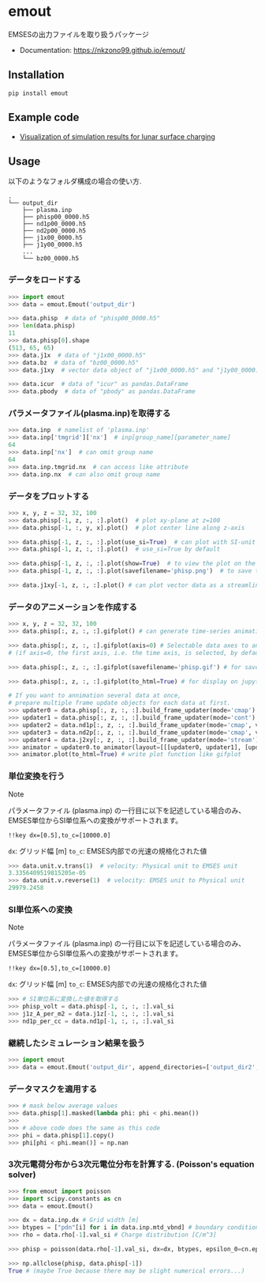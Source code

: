 # emout
EMSESの出力ファイルを取り扱うパッケージ

* Documentation: https://nkzono99.github.io/emout/

## Installation
```
pip install emout
```

## Example code

-  [Visualization of simulation results for lunar surface charging](https://nbviewer.org/github/Nkzono99/examples/blob/main/examples/emout/example.ipynb)

## Usage
以下のようなフォルダ構成の場合の使い方.
```
.
└── output_dir
    ├── plasma.inp
    ├── phisp00_0000.h5
    ├── nd1p00_0000.h5
    ├── nd2p00_0000.h5
    ├── j1x00_0000.h5
    ├── j1y00_0000.h5
    ...
    └── bz00_0000.h5
```

### データをロードする
``` python
>>> import emout
>>> data = emout.Emout('output_dir')

>>> data.phisp  # data of "phisp00_0000.h5"
>>> len(data.phisp)
11
>>> data.phisp[0].shape
(513, 65, 65)
>>> data.j1x  # data of "j1x00_0000.h5"
>>> data.bz  # data of "bz00_0000.h5"
>>> data.j1xy  # vector data object of "j1x00_0000.h5" and "j1y00_0000.h5"

>>> data.icur  # data of "icur" as pandas.DataFrame
>>> data.pbody  # data of "pbody" as pandas.DataFrame
```

### パラメータファイル(plasma.inp)を取得する
```python
>>> data.inp  # namelist of 'plasma.inp'
>>> data.inp['tmgrid']['nx']  # inp[group_name][parameter_name]
64
>>> data.inp['nx']  # can omit group name
64
>>> data.inp.tmgrid.nx  # can access like attribute
>>> data.inp.nx  # can also omit group name
```

### データをプロットする
```python
>>> x, y, z = 32, 32, 100
>>> data.phisp[-1, z, :, :].plot()  # plot xy-plane at z=100
>>> data.phisp[-1, :, y, x].plot()  # plot center line along z-axis

>>> data.phisp[-1, z, :, :].plot(use_si=True)  # can plot with SI-unit (such as x[m], y[m], phisp[V])
>>> data.phisp[-1, z, :, :].plot()  # use_si=True by default

>>> data.phisp[-1, z, :, :].plot(show=True)  # to view the plot on the fly (same as matplotlib.pyplot.show())
>>> data.phisp[-1, z, :, :].plot(savefilename='phisp.png')  # to save to the file

>>> data.j1xy[-1, z, :, :].plot() # can plot vector data as a streamline
```

### データのアニメーションを作成する
```python
>>> x, y, z = 32, 32, 100
>>> data.phisp[:, z, :, :].gifplot() # can generate time-series animation

>>> data.phisp[:, z, :, :].gifplot(axis=0) # Selectable data axes to animate
# (if axis=0, the first axis, i.e. the time axis, is selected, by default axis=0)

>>> data.phisp[:, z, :, :].gifplot(savefilename='phisp.gif') # for save on a file

>>> data.phisp[:, z, :, :].gifplot(to_html=True) # for display on jupyter

# If you want to annimation several data at once,
# prepare multiple frame update objects for each data at first.
>>> updater0 = data.phisp[:, z, :, :].build_frame_updater(mode='cmap')
>>> updater1 = data.phisp[:, z, :, :].build_frame_updater(mode='cont')
>>> updater2 = data.nd1p[:, z, :, :].build_frame_updater(mode='cmap', vmin=1e-3, vmax=20, norm='log')
>>> updater3 = data.nd2p[:, z, :, :].build_frame_updater(mode='cmap', vmin=1e-3, vmax=20, norm='log')
>>> updater4 = data.j2xy[:, z, :, :].build_frame_updater(mode='stream')
>>> animator = updater0.to_animator(layout=[[[updater0, updater1], [updater2], [updater3, updater4]]]) # create animator object from frame object (phisp: cmap+cont, nd1p: cmap, nd2p: cmap+current-stream)
>>> animator.plot(to_html=True) # write plot function like gifplot 
```

### 単位変換を行う
> [!NOTE]
> パラメータファイル (plasma.inp) の一行目に以下を記述している場合のみ、EMSES単位からSI単位系への変換がサポートされます。
> 
> ```
> !!key dx=[0.5],to_c=[10000.0]
> ```
> 
> ```dx```: グリッド幅 [m]
> ```to_c```: EMSES内部での光速の規格化された値

``` python
>>> data.unit.v.trans(1)  # velocity: Physical unit to EMSES unit
3.3356409519815205e-05
>>> data.unit.v.reverse(1)  # velocity: EMSES unit to Physical unit
29979.2458
```

### SI単位系への変換
> [!NOTE]
> パラメータファイル (plasma.inp) の一行目に以下を記述している場合のみ、EMSES単位からSI単位系への変換がサポートされます。
> 
> ```
> !!key dx=[0.5],to_c=[10000.0]
> ```
> 
> ```dx```: グリッド幅 [m]
> ```to_c```: EMSES内部での光速の規格化された値

``` python
>>> # SI単位系に変換した値を取得する
>>> phisp_volt = data.phisp[-1, :, :, :].val_si
>>> j1z_A_per_m2 = data.j1z[-1, :, :, :].val_si
>>> nd1p_per_cc = data.nd1p[-1, :, :, :].val_si
```

### 継続したシミュレーション結果を扱う
``` python
>>> import emout
>>> data = emout.Emout('output_dir', append_directories=['output_dir2', 'output_dir3'])
```

### データマスクを適用する
``` python
>>> # mask below average values
>>> data.phisp[1].masked(lambda phi: phi < phi.mean())
>>>
>>> # above code does the same as this code
>>> phi = data.phisp[1].copy()
>>> phi[phi < phi.mean()] = np.nan
```

### 3次元電荷分布から3次元電位分布を計算する. (Poisson's equation solver)
``` python
>>> from emout import poisson
>>> import scipy.constants as cn
>>> data = emout.Emout()

>>> dx = data.inp.dx # Grid width [m]
>>> btypes = ["pdn"[i] for i in data.inp.mtd_vbnd] # boundary conditions
>>> rho = data.rho[-1].val_si # Charge distribution [C/m^3]

>>> phisp = poisson(data.rho[-1].val_si, dx=dx, btypes, epsilon_0=cn.epsilon_0)

>>> np.allclose(phisp, data.phisp[-1])
True # (maybe True because there may be slight numerical errors...)
```